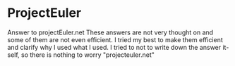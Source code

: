 # ProjectEuler
Answer to projectEuler.net 
These answers are not very thought on and some of them are not even efficient. I tried my best to make them efficient and clarify why I used what I used.
I tried to not to write down the answer it-self, so there is nothing to worry "projecteuler.net"
